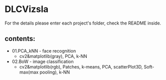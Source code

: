 # DLCVizsla
For the details please enter each project's folder, check the README inside.

## contents:  
* 01.PCA_kNN - face recognition
  * cv2&matplotlib(gray), PCA, k-NN  
* 02.BoW - image classification
  * cv2&matplotlib(rgb), Patches, k-means, PCA, scatterPlot3D, Soft-max(max pooling), k-NN
